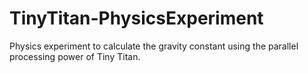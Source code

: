 TinyTitan-PhysicsExperiment
===========================

Physics experiment to calculate the gravity constant using the parallel processing power of Tiny Titan.
